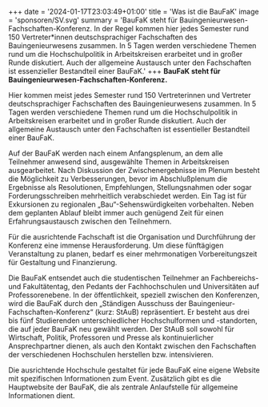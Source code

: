 +++
date = '2024-01-17T23:03:49+01:00'
title = 'Was ist die BauFaK'
image = 'sponsoren/SV.svg'
summary = 'BauFaK steht für Bauingenieurwesen-Fachschaften-Konferenz. In der Regel kommen hier jedes Semester rund 150 Vertreter*innen deutschsprachiger Fachschaften des Bauingenieurwesens zusammen. In 5 Tagen werden verschiedene Themen rund um die Hochschulpolitik in Arbeitskreisen erarbeitet und in großer Runde diskutiert. Auch der allgemeine Austausch unter den Fachschaften ist essenzieller Bestandteil einer BauFaK.'
+++
**BauFaK steht für Bauingenieurwesen-Fachschaften-Konferenz.**

Hier kommen meist jedes Semester rund 150 Vertreterinnen und Vertreter deutschsprachiger Fachschaften des Bauingenieurwesens zusammen. In 5 Tagen werden verschiedene Themen rund um die Hochschulpolitik in Arbeitskreisen erarbeitet und in großer Runde diskutiert. Auch der allgemeine Austausch unter den Fachschaften ist essentieller Bestandteil einer BauFaK.

Auf der BauFaK werden nach einem Anfangsplenum, an dem alle Teilnehmer anwesend sind, ausgewählte Themen in Arbeitskreisen ausgearbeitet. Nach Diskussion der Zwischenergebnisse im Plenum besteht die Möglichkeit zu Verbesserungen, bevor im Abschlußplenum die Ergebnisse als Resolutionen, Empfehlungen, Stellungsnahmen oder sogar Forderungsschreiben mehrheitlich verabschiedet werden. Ein Tag ist für Exkursionen zu regionalen „Bau“-Sehenswürdigkeiten vorbehalten. Neben dem geplanten Ablauf bleibt immer auch genügend Zeit für einen Erfahrungsaustausch zwischen den Teilnehmern.

Für die ausrichtende Fachschaft ist die Organisation und Durchführung der Konferenz eine immense Herausforderung. Um diese fünftägigen Veranstaltung zu planen, bedarf es einer mehrmonatigen Vorbereitungszeit für Gestaltung und Finanzierung.

Die BauFaK entsendet auch die studentischen Teilnehmer an Fachbereichs- und Fakultätentag, den Pedants der Fachhochschulen und Universitäten auf Professorenebene. In der öffentlichkeit, speziell zwischen den Konferenzen, wird die BauFaK durch den „Ständigen Ausschuss der Bauingenieur-Fachschaften-Konferenz“ (kurz: StAuB) repräsentiert. Er besteht aus drei bis fünf Studierenden unterschiedlicher Hochschulformen und -standorten, die auf jeder BauFaK neu gewählt werden. Der StAuB soll sowohl für Wirtschaft, Politik, Professoren und Presse als kontinuierlicher Ansprechpartner dienen, als auch den Kontakt zwischen den Fachschaften der verschiedenen Hochschulen herstellen bzw. intensivieren.

Die ausrichtende Hochschule gestaltet für jede BauFaK eine eigene Website mit spezifischen Informationen zum Event. Zusätzlich gibt es die Hauptwebsite der BauFaK, die als zentrale Anlaufstelle für allgemeine Informationen dient.
